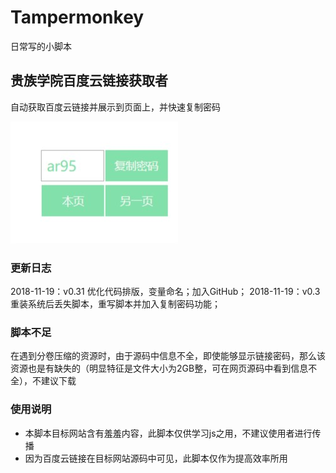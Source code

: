 # Tampermonkey

日常写的小脚本

## 贵族学院百度云链接获取者

自动获取百度云链接并展示到页面上，并快速复制密码

![实例](贵族学院链接获取.jpg)

### 更新日志

2018-11-19：v0.31 优化代码排版，变量命名；加入GitHub；
2018-11-19：v0.3 重装系统后丢失脚本，重写脚本并加入复制密码功能；

### 脚本不足

在遇到分卷压缩的资源时，由于源码中信息不全，即使能够显示链接密码，那么该资源也是有缺失的（明显特征是文件大小为2GB整，可在网页源码中看到信息不全），不建议下载

### 使用说明

+ 本脚本目标网站含有羞羞内容，此脚本仅供学习js之用，不建议使用者进行传播
+ 因为百度云链接在目标网站源码中可见，此脚本仅作为提高效率所用
